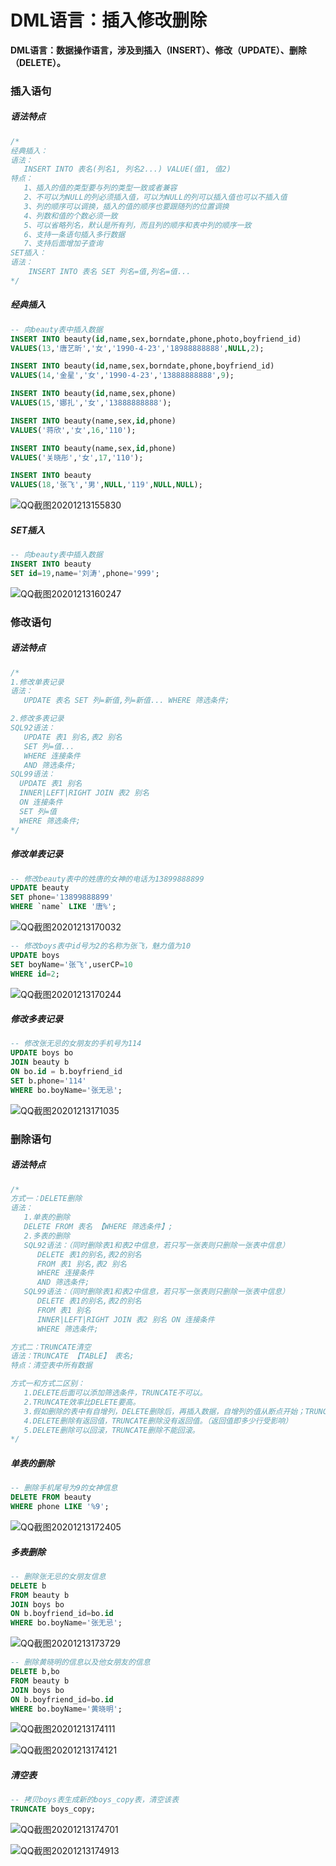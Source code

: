 # DML语言：插入修改删除

**DML语言：数据操作语言，涉及到插入（INSERT）、修改（UPDATE）、删除（DELETE）。**

### 插入语句

##### 语法特点

```sql
/*
经典插入：
语法：
   INSERT INTO 表名(列名1, 列名2...) VALUE(值1, 值2)
特点：
   1、插入的值的类型要与列的类型一致或者兼容
   2、不可以为NULL的列必须插入值，可以为NULL的列可以插入值也可以不插入值
   3、列的顺序可以调换，插入的值的顺序也要跟随列的位置调换
   4、列数和值的个数必须一致
   5、可以省略列名，默认是所有列，而且列的顺序和表中列的顺序一致
   6、支持一条语句插入多行数据
   7、支持后面增加子查询
SET插入：
语法：
    INSERT INTO 表名 SET 列名=值,列名=值...
*/
```

##### 经典插入

```sql
-- 向beauty表中插入数据
INSERT INTO beauty(id,name,sex,borndate,phone,photo,boyfriend_id)
VALUES(13,'唐艺昕','女','1990-4-23','18988888888',NULL,2);

INSERT INTO beauty(id,name,sex,borndate,phone,boyfriend_id)
VALUES(14,'金星','女','1990-4-23','13888888888',9);

INSERT INTO beauty(id,name,sex,phone)
VALUES(15,'娜扎','女','13888888888');

INSERT INTO beauty(name,sex,id,phone)
VALUES('蒋欣','女',16,'110');

INSERT INTO beauty(name,sex,id,phone)
VALUES('关晓彤','女',17,'110');

INSERT INTO beauty
VALUES(18,'张飞','男',NULL,'119',NULL,NULL);
```

![QQ截图20201213155830](image/QQ截图20201213155830.png)

##### SET插入

```sql
-- 向beauty表中插入数据
INSERT INTO beauty
SET id=19,name='刘涛',phone='999';
```

![QQ截图20201213160247](image/QQ截图20201213160247.png)

### 修改语句

##### 语法特点

```sql
/*
1.修改单表记录
语法：
   UPDATE 表名 SET 列=新值,列=新值... WHERE 筛选条件;

2.修改多表记录
SQL92语法：
   UPDATE 表1 别名,表2 别名
   SET 列=值...
   WHERE 连接条件
   AND 筛选条件;
SQL99语法：
  UPDATE 表1 别名
  INNER|LEFT|RIGHT JOIN 表2 别名
  ON 连接条件
  SET 列=值
  WHERE 筛选条件;
*/
```

##### 修改单表记录

```sql
-- 修改beauty表中的姓唐的女神的电话为13899888899
UPDATE beauty
SET phone='13899888899'
WHERE `name` LIKE '唐%';
```

![QQ截图20201213170032](image/QQ截图20201213170032.png)

```sql
-- 修改boys表中id号为2的名称为张飞，魅力值为10
UPDATE boys
SET boyName='张飞',userCP=10
WHERE id=2;
```

![QQ截图20201213170244](image/QQ截图20201213170244.png)

##### 修改多表记录

```sql
-- 修改张无忌的女朋友的手机号为114
UPDATE boys bo
JOIN beauty b
ON bo.id = b.boyfriend_id
SET b.phone='114'
WHERE bo.boyName='张无忌';
```

![QQ截图20201213171035](image/QQ截图20201213171035.png)

### 删除语句

##### 语法特点

```sql
/*
方式一：DELETE删除
语法：
   1.单表的删除
   DELETE FROM 表名 【WHERE 筛选条件】;
   2.多表的删除
   SQL92语法：（同时删除表1和表2中信息，若只写一张表则只删除一张表中信息）
      DELETE 表1的别名,表2的别名
      FROM 表1 别名,表2 别名
      WHERE 连接条件
      AND 筛选条件;
   SQL99语法：（同时删除表1和表2中信息，若只写一张表则只删除一张表中信息）
      DELETE 表1的别名,表2的别名
      FROM 表1 别名
      INNER|LEFT|RIGHT JOIN 表2 别名 ON 连接条件
      WHERE 筛选条件;

方式二：TRUNCATE清空
语法：TRUNCATE 【TABLE】 表名;
特点：清空表中所有数据

方式一和方式二区别：
   1.DELETE后面可以添加筛选条件，TRUNCATE不可以。
   2.TRUNCATE效率比DELETE要高。
   3.假如删除的表中有自增列，DELETE删除后，再插入数据，自增列的值从断点开始；TRUNCATE删除后，再插入数据，自增列的值从1开始。
   4.DELETE删除有返回值，TRUNCATE删除没有返回值。（返回值即多少行受影响）
   5.DELETE删除可以回滚，TRUNCATE删除不能回滚。
*/
```

##### 单表的删除

```sql
-- 删除手机尾号为9的女神信息
DELETE FROM beauty
WHERE phone LIKE '%9';
```

![QQ截图20201213172405](image/QQ截图20201213172405.png)

##### 多表删除

```sql
-- 删除张无忌的女朋友信息
DELETE b
FROM beauty b
JOIN boys bo
ON b.boyfriend_id=bo.id
WHERE bo.boyName='张无忌';
```

![QQ截图20201213173729](image/QQ截图20201213173729.png)

```sql
-- 删除黄晓明的信息以及他女朋友的信息
DELETE b,bo
FROM beauty b
JOIN boys bo
ON b.boyfriend_id=bo.id
WHERE bo.boyName='黄晓明';
```

![QQ截图20201213174111](image/QQ截图20201213174111.png)

![QQ截图20201213174121](image/QQ截图20201213174121.png)

##### 清空表

```sql
-- 拷贝boys表生成新的boys_copy表，清空该表
TRUNCATE boys_copy;
```

![QQ截图20201213174701](image/QQ截图20201213174701.png)

![QQ截图20201213174913](image/QQ截图20201213174913.png)